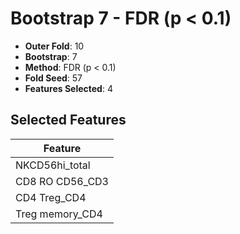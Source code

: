 # Bootstrap 7 - FDR (p < 0.1)

- **Outer Fold**: 10
- **Bootstrap**: 7
- **Method**: FDR (p < 0.1)
- **Fold Seed**: 57
- **Features Selected**: 4

## Selected Features

| Feature |
|---------|
| NKCD56hi_total |
| CD8 RO CD56_CD3 |
| CD4 Treg_CD4 |
| Treg memory_CD4 |
